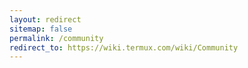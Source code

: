 ```yaml
---
layout: redirect
sitemap: false
permalink: /community
redirect_to: https://wiki.termux.com/wiki/Community
---
```

